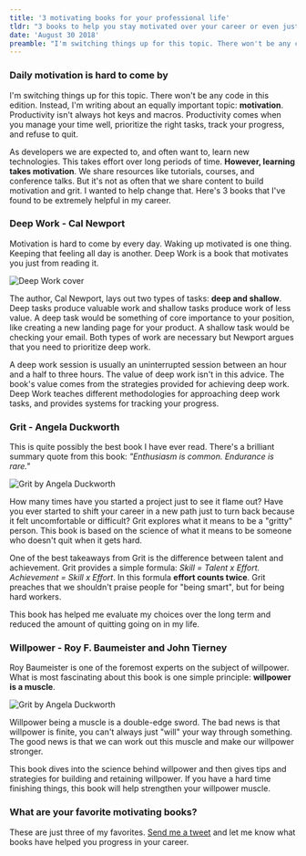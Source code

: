 ```yaml
---
title: '3 motivating books for your professional life'
tldr: "3 books to help you stay motivated over your career or even just a day." 
date: 'August 30 2018'
preamble: "I'm switching things up for this topic. There won't be any code in this edition. Instead, I'm writing about an equally important topic: motivation. Productivity isn't always hot keys and macros. Productivity comes when you manage your time well, prioritize the right tasks, track your progress, and refuse to quit."
---
```


### Daily motivation is hard to come by

I'm switching things up for this topic. There won't be any code in this edition. Instead, I'm writing about an equally important topic: **motivation**. Productivity isn't always hot keys and macros. Productivity comes when you manage your time well, prioritize the right tasks, track your progress, and refuse to quit.

As developers we are expected to, and often want to, learn new technologies. This takes effort over long periods of time. **However, learning takes motivation**. We share resources like tutorials, courses, and conference talks. But it's not as often that we share content to build motivation and grit. I wanted to help change that. Here's 3 books that I've found to be extremely helpful in my career.

### Deep Work - Cal Newport

Motivation is hard to come by every day. Waking up motivated is one thing. Keeping that feeling all day is another. Deep Work is a book that motivates you just from reading it.

![Deep Work cover](deep-work.png)

The author, Cal Newport, lays out two types of tasks: **deep and shallow**. Deep tasks produce valuable work and shallow tasks produce work of less value. A deep task would be something of core importance to your position, like creating a new landing page for your product. A shallow task would be checking your email. Both types of work are necessary but Newport argues that you need to prioritize deep work.

A deep work session is usually an uninterrupted session between an hour and a half to three hours. The value of deep work isn't in this advice. The book's value comes from the strategies provided for achieving deep work. Deep Work teaches different methodologies for approaching deep work tasks, and provides systems for tracking your progress.

### Grit - Angela Duckworth

This is quite possibly the best book I have ever read. There's a brilliant summary quote from this book: _"Enthusiasm is common. Endurance is rare."_

![Grit by Angela Duckworth](grit.png)

How many times have you started a project just to see it flame out? Have you ever started to shift your career in a new path just to turn back because it felt uncomfortable or difficult? Grit explores what it means to be a "gritty" person. This book is based on the science of what it means to be someone who doesn't quit when it gets hard.

One of the best takeaways from Grit is the difference between talent and achievement. Grit provides a simple formula: _Skill = Talent x Effort. Achievement = Skill x Effort_. In this formula **effort counts twice**. Grit preaches that we shouldn't praise people for "being smart", but for being hard workers.

This book has helped me evaluate my choices over the long term and reduced the amount of quitting going on in my life.

### Willpower - Roy F. Baumeister and John Tierney

Roy Baumeister is one of the foremost experts on the subject of willpower. What is most fascinating about this book is one simple principle: **willpower is a muscle**.

![Grit by Angela Duckworth](willpower.png)

Willpower being a muscle is a double-edge sword. The bad news is that willpower is finite, you can't always just "will" your way through something. The good news is that we can work out this muscle and make our willpower stronger.

This book dives into the science behind willpower and then gives tips and strategies for building and retaining willpower. If you have a hard time finishing things, this book will help strengthen your willpower muscle.

### What are your favorite motivating books?

These are just three of my favorites. [Send me a tweet](https://twitter.com/_davideast) and let me know what books have helped you progress in your career.